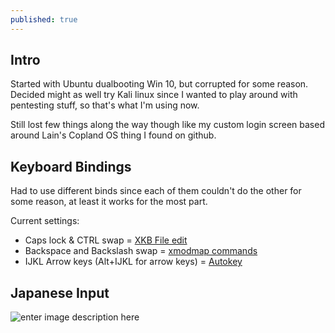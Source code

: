```yaml
---
published: true
---
```

## Intro

Started with Ubuntu dualbooting Win 10, but corrupted for some reason.
Decided might as well try Kali linux since I wanted to play around with pentesting stuff, so that's what I'm using now.

Still lost few things along the way though like my custom login screen based around Lain's Copland OS thing I found on github.

## Keyboard Bindings
Had to use different binds since each of them couldn't do the other for some reason, at least it works for the most part.

Current settings: 
- Caps lock & CTRL swap = [XKB File edit](https://gist.github.com/dmgl/f5ec96dfe3af1652792089ebf6683431)
- Backspace and Backslash swap = [xmodmap commands](https://askubuntu.com/questions/54157/how-do-i-set-xmodmap-on-login)
- IJKL Arrow keys (Alt+IJKL for arrow keys) = [Autokey](https://github.com/autokey/autokey)

## Japanese Input

![enter image description here](https://imgur.com/fI5u2ORl.png)
<!--stackedit_data:
eyJoaXN0b3J5IjpbMTY3MzgxODA3MCwtMTU4NzY4NDYxM119
-->